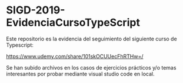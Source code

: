 # SIGD-2019-EvidenciaCursoTypeScript

Este repositorio es la evidencia del seguimiento del siguiente curso de Typescript:

https://www.udemy.com/share/101skOCUUecFhRTHw=/

Se han subido archivos en los casos de ejercicios prácticos y/o temas interesantes por probar mediante visual studio code en local.
